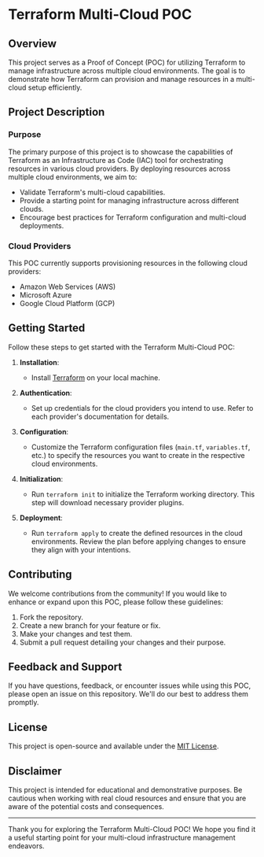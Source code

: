 # Terraform Multi-Cloud POC

## Overview

This project serves as a Proof of Concept (POC) for utilizing Terraform to manage infrastructure across multiple cloud environments. The goal is to demonstrate how Terraform can provision and manage resources in a multi-cloud setup efficiently.

## Project Description

### Purpose

The primary purpose of this project is to showcase the capabilities of Terraform as an Infrastructure as Code (IAC) tool for orchestrating resources in various cloud providers. By deploying resources across multiple cloud environments, we aim to:

- Validate Terraform's multi-cloud capabilities.
- Provide a starting point for managing infrastructure across different clouds.
- Encourage best practices for Terraform configuration and multi-cloud deployments.

### Cloud Providers

This POC currently supports provisioning resources in the following cloud providers:

- Amazon Web Services (AWS)
- Microsoft Azure
- Google Cloud Platform (GCP)

## Getting Started

Follow these steps to get started with the Terraform Multi-Cloud POC:

1. **Installation**:
   - Install [Terraform](https://www.terraform.io/downloads.html) on your local machine.

2. **Authentication**:
   - Set up credentials for the cloud providers you intend to use. Refer to each provider's documentation for details.

3. **Configuration**:
   - Customize the Terraform configuration files (`main.tf`, `variables.tf`, etc.) to specify the resources you want to create in the respective cloud environments.

4. **Initialization**:
   - Run `terraform init` to initialize the Terraform working directory. This step will download necessary provider plugins.

5. **Deployment**:
   - Run `terraform apply` to create the defined resources in the cloud environments. Review the plan before applying changes to ensure they align with your intentions.

## Contributing

We welcome contributions from the community! If you would like to enhance or expand upon this POC, please follow these guidelines:

1. Fork the repository.
2. Create a new branch for your feature or fix.
3. Make your changes and test them.
4. Submit a pull request detailing your changes and their purpose.

## Feedback and Support

If you have questions, feedback, or encounter issues while using this POC, please open an issue on this repository. We'll do our best to address them promptly.

## License

This project is open-source and available under the [MIT License](LICENSE).

## Disclaimer

This project is intended for educational and demonstrative purposes. Be cautious when working with real cloud resources and ensure that you are aware of the potential costs and consequences.

---

Thank you for exploring the Terraform Multi-Cloud POC! We hope you find it a useful starting point for your multi-cloud infrastructure management endeavors.
